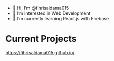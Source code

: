 - 👋 Hi, I’m @fihrisaldama015
- 👀 I’m interested in Web Development
- 🌱 I’m currently learning React.js with Firebase

# Current Projects
https://fihrisaldama015.github.io/
<!---
fihrisaldama015/fihrisaldama015 is a ✨ special ✨ repository because its `README.md` (this file) appears on your GitHub profile.
You can click the Preview link to take a look at your changes.
--->
